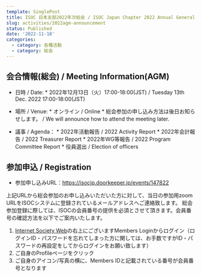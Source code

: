 ```yaml
---
template: SinglePost
title: ISOC 日本支部2022年次総会 / ISOC Japan Chapter 2022 Annual General Meeting
slug: activities/2022agm-announcement
status: Published
date: '2022-11-18'
categories:
  - category: 各種活動
  - category: 総会
---
```


## 会合情報(総会) / Meeting Information(AGM)
*  日時 / Date: 
       * 2022年12月13日（火）17:00-18:00(JST) / Tuesday 13th Dec. 2022 17:00-18:00(JST)
*  場所 / Venue: 
       *  オンライン / Online
       *  総会参加の申し込み方法は後日お知らせします。 / We will announce how to attend the meeting later.

*  議事 / Agenda： 
       *  2022年活動報告 / 2022 Activity Report
       *  2022年会計報告 / 2022 Treasurer Report
       *  2022年WG等報告 / 2022 Program Committee Report
       *  役員選出 / Election of officers

## 参加申込 / Registration
* 参加申し込みURL：https://isocjp.doorkeeper.jp/events/147822
 
上記URLから総会参加のお申し込みいただいた方に対して、当日の参加用zoom URLをISOCシステムに登録されているメールアドレスへご連絡致します。
総会参加登録に際しては、ISOCの会員番号の提供を必須とさせて頂きます。会員番号の確認方法を以下でご案内いたします。
 
1. [Internet Society Web](https://www.internetsociety.org/)の右上にございますMembers Loginからログイン（ログインID・パスワードを忘れてしまった方に関しては、お手数ですがID・パスワードの再設定をしてからログインをお願い致します）
2. ご自身のProfileページをクリック
3. ご自身のアイコン/写真の横に、Members IDと記載されている番号が会員番号となります
 

